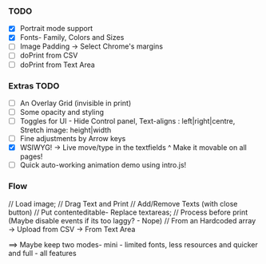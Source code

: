 ### TODO
- [X] Portrait mode support
- [X] Fonts- Family, Colors and Sizes
- [ ] Image Padding -> Select Chrome's margins
- [ ] doPrint from CSV
- [ ] doPrint from Text Area

### Extras TODO
- [ ] An Overlay Grid (invisible in print)
- [ ] Some opacity and styling
- [ ] Toggles for UI - Hide Control panel, Text-aligns : left|right|centre, Stretch image: height|width
- [ ] Fine adjustments by Arrow keys
- [X] WSIWYG! -> Live move/type in the textfields
	  ^ Make it movable on all pages!
- [ ] Quick auto-working animation demo using intro.js!

### Flow 
// Load image;
// Drag Text and Print
// Add/Remove Texts (with close button)
// Put contenteditable- Replace textareas;
// Process before print (Maybe disable events if its too laggy? - Nope)
// From an Hardcoded array
-> Upload from CSV
-> From Text Area

==> Maybe keep two modes- mini - limited fonts, less resources and quicker
					 and  full - all features
